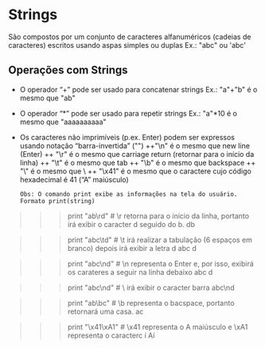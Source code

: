 # Strings

São compostos por um conjunto de caracteres alfanuméricos (cadeias de caracteres) escritos usando aspas simples ou duplas
Ex.: 
"abc" ou 'abc' 

## Operações com Strings
+ O operador “+” pode ser usado para concatenar strings
   Ex.: "a"+"b" é o mesmo que "ab"
+ O operador “*” pode ser usado para repetir strings
   Ex.: "a"*10 é o mesmo que "aaaaaaaaaa"
+ Os caracteres não imprimíveis (p.ex. Enter) podem ser expressos usando notação “barra-invertida” ("\")
++"\n" é o mesmo que new line (Enter)
++ "\r" é o mesmo que carriage return (retornar para o início da linha)
++ "\t" é o mesmo que tab 
++ "\b" é o mesmo que backspace
++ "\\" é o mesmo que \ 
++ "\x41" é o mesmo que o caractere cujo código hexadecimal é 41 (“A” maiúsculo)
  
  ```
  Obs: O comando print exibe as informações na tela do usuário. Formato print(string)
>>> print "ab\rd" # \r retorna para o início da linha, portanto irá exibir o caracter d seguido do b.
db

>>> print "abc\td" # \t irá realizar a tabulação (6 espaços em branco) depois irá exibir a letra d
abc     d

>>> print "abc\nd" # \n representa o Enter e, por isso, exibirá os carateres a seguir na linha debaixo
abc
d

>>> print "abc\\nd" # \\ irá exibir o caracter barra
abc\nd

>>> print "ab\bc" # \b representa o bacspace, portanto retornará uma casa.
ac

>>> print "\x41\xA1" # \x41 representa o A maiúsculo e \xA1 representa o caracterc í
Aí

  ```
